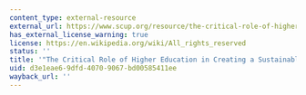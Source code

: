 ```yaml
---
content_type: external-resource
external_url: https://www.scup.org/resource/the-critical-role-of-higher-education-in-creating-a-sustainable-future/
has_external_license_warning: true
license: https://en.wikipedia.org/wiki/All_rights_reserved
status: ''
title: '"The Critical Role of Higher Education in Creating a Sustainable Future."'
uid: d3e1eae6-9dfd-4070-9067-bd00585411ee
wayback_url: ''
---
```

